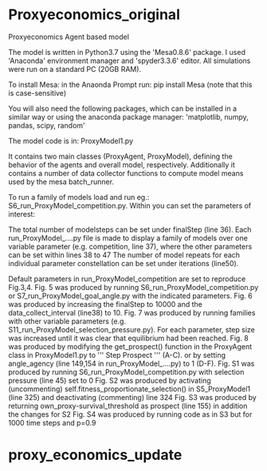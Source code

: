 # Proxyeconomics_original
Proxyeconomics Agent based model

The model is written in Python3.7 using the 'Mesa0.8.6' package. 
I used 'Anaconda' environment manager and 'spyder3.3.6' editor.
All simulations were run on a standard PC (20GB RAM).

To install Mesa:
in the Anaonda Prompt run: pip install Mesa
(note that this is case-sensitive)

You will also need the following packages, which can be installed in a similar way or using the anaconda package manager:
'matplotlib, numpy, pandas, scipy, random'

The model code is in: ProxyModel1.py

It contains two main classes (ProxyAgent, ProxyModel), defining the behavior of the agents and overall model, respectively.
Additionally it contains a number of data collector functions to compute model means used by the mesa batch_runner.

To run a family of models load and run eg.: S6_run_ProxyModel_competition.py.
Within you can set the parameters of interest:

The total number of modelsteps can be set under finalStep (line 36).
Each run_ProxyModel_....py file is made to display a family of models over one variable parameter (e.g. competition, line 37),
where the other parameters can be set within lines 38 to 47
The number of model repeats for each individual parameter constellation can be set under iterations (line50).

Default parameters in run_ProxyModel_competition are set to reproduce Fig.3,4.
Fig. 5 was produced by running S6_run_ProxyModel_competition.py or S7_run_ProxyModel_goal_angle.py with the indicated parameters.
Fig. 6 was produced by increasing the finalStep to 10000 and the data_collect_interval (line38) to 10. 
Fig. 7 was produced by running families with other variable parameters (e.g. S11_run_ProxyModel_selection_pressure.py). For each parameter, step size was increased until it was clear that equilibrium had been reached.
Fig. 8 was produced by modifying the get_prospect() function in the ProxyAgent class in ProxyModel1.py to ''' Step Prospect ''' (A-C).
  or by setting angle_agency (line 149,154 in run_ProxyModel_....py) to 1 (D-F).
Fig. S1 was produced by running S6_run_ProxyModel_competition.py with selection pressure (line 45) set to 0
Fig. S2 was produced by activating (uncommenting) self.fitness_proportionate_selection() in S5_ProxyModel1 (line 325) and deactivating (commenting) line 324
Fig. S3 was produced by returning own_proxy-survival_threshold as prospect (line 155) in addition the changes for S2
Fig. S4 was produced by running code as in S3 but for 1000 time steps and p=0.9


# proxy_economics_update
